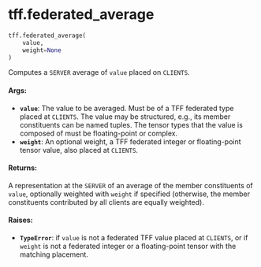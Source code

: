 <div itemscope itemtype="http://developers.google.com/ReferenceObject">
<meta itemprop="name" content="tff.federated_average" />
<meta itemprop="path" content="Stable" />
</div>

# tff.federated_average

``` python
tff.federated_average(
    value,
    weight=None
)
```

Computes a `SERVER` average of `value` placed on `CLIENTS`.

#### Args:

* <b>`value`</b>: The value to be averaged. Must be of a TFF federated type placed at
    `CLIENTS`. The value may be structured, e.g., its member constituents can
    be named tuples. The tensor types that the value is composed of must be
    floating-point or complex.
* <b>`weight`</b>: An optional weight, a TFF federated integer or floating-point tensor
    value, also placed at `CLIENTS`.


#### Returns:

A representation at the `SERVER` of an average of the member constituents
of `value`, optionally weighted with `weight` if specified (otherwise, the
member constituents contributed by all clients are equally weighted).


#### Raises:

* <b>`TypeError`</b>: if `value` is not a federated TFF value placed at `CLIENTS`, or
    if `weight` is not a federated integer or a floating-point tensor with
    the matching placement.